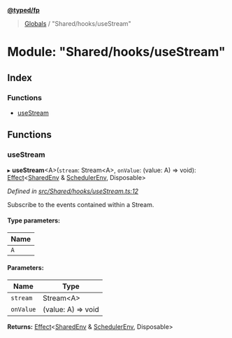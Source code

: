 **[@typed/fp](../README.md)**

> [Globals](../globals.md) / "Shared/hooks/useStream"

# Module: "Shared/hooks/useStream"

## Index

### Functions

* [useStream](_shared_hooks_usestream_.md#usestream)

## Functions

### useStream

▸ **useStream**\<A>(`stream`: Stream\<A>, `onValue`: (value: A) => void): [Effect](_effect_effect_.effect.md)\<[SharedEnv](../interfaces/_shared_core_services_sharedenv_.sharedenv.md) & [SchedulerEnv](../interfaces/_scheduler_schedulerenv_.schedulerenv.md), Disposable>

*Defined in [src/Shared/hooks/useStream.ts:12](https://github.com/TylorS/typed-fp/blob/41076ce/src/Shared/hooks/useStream.ts#L12)*

Subscribe to the events contained within a Stream.

#### Type parameters:

Name |
------ |
`A` |

#### Parameters:

Name | Type |
------ | ------ |
`stream` | Stream\<A> |
`onValue` | (value: A) => void |

**Returns:** [Effect](_effect_effect_.effect.md)\<[SharedEnv](../interfaces/_shared_core_services_sharedenv_.sharedenv.md) & [SchedulerEnv](../interfaces/_scheduler_schedulerenv_.schedulerenv.md), Disposable>

